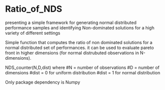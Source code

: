 # Ratio_of_NDS
presenting a simple framework for generating normal distributed performance samples and identifying Non-dominated solutions for a high variety of different settings


Simple function that computes the ratio of non dominated solutions for a normal distributed set of performances.
it can be used to evaluate pareto front in higher dimensions (for normal distrubuted observations in N-dimensions).

NDS_counter(N,D,dist) where
    #N = number of observations
    #D = number of dimensions
    #dist = 0 for uniform distribution
    #dist = 1 for normal distribution
    
Only package dependency is Numpy 
